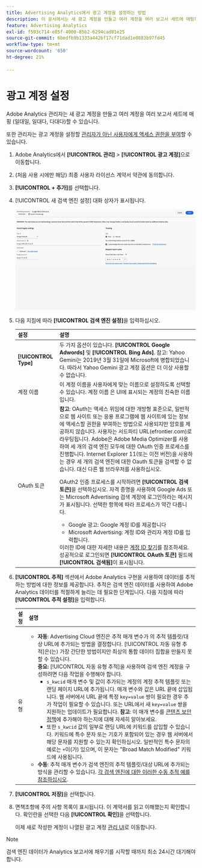 ```yaml
---
title: Advertising Analytics에서 광고 계정을 설정하는 방법
description: 이 문서에서는 새 광고 계정을 만들고 여러 계정을 여러 보고서 세트에 매핑하는 방법에 대해 설명합니다.
feature: Advertising Analytics
exl-id: f593c714-e85f-4000-85b2-6294cad81e25
source-git-commit: 6bedfb9b1333a442bf17cf71dad1e0883b97fd45
workflow-type: tm+mt
source-wordcount: '650'
ht-degree: 21%

---
```


# 광고 계정 설정

Adobe Analytics 관리자는 새 광고 계정을 만들고 여러 계정을 여러 보고서 세트에 매핑 (일대일, 일대다, 다대다)할 수 있습니다.

또한 관리자는 광고 계정을 설정할 [관리자가 아닌 사용자에게 액세스 권한을 부여](/help/integrate/c-advertising-analytics/overview.md#section_FCC58EB635954A32990D4E67B52B4369)할 수 있습니다.

<!--
![](assets/aa_accounts.png)
-->

1. Adobe Analytics에서 **[!UICONTROL 관리]** > **[!UICONTROL 광고 계정]**&#x200B;으로 이동합니다.
1. (처음 사용 시에만 해당) 최종 사용자 라이선스 계약서 약관에 동의합니다.
1. **[!UICONTROL + 추가]**&#x200B;를 선택합니다.
1. [!UICONTROL 새 검색 엔진 설정] 대화 상자가 표시됩니다.

   ![](assets/aa-new-se-account.png)

1. 다음 지침에 따라 **[!UICONTROL 검색 엔진 설정]**&#x200B;을 입력하십시오.

   | 설정 | 설명 |
   | --- | --- |
   | **[!UICONTROL Type]** | 두 가지 옵션이 있습니다. **[!UICONTROL Google Adwords]** 및 **[!UICONTROL Bing Ads]**. 참고: Yahoo Gemini는 2019년 3월 31일에 Microsoft에 병합되었습니다. 따라서 Yahoo Gemini 광고 계정 옵션은 더 이상 사용할 수 없습니다. |
   | 계정 이름 | 이 계정 이름을 사용자에게 맞는 이름으로 설정하도록 선택할 수 있습니다.  계정 이름 은 UI에 표시되는 계정의 친숙한 이름입니다. |
   | OAuth 토큰 | **참고**: OAuth는 액세스 위임에 대한 개방형 표준으로, 일반적으로 웹 사이트 또는 응용 프로그램에 웹 사이트에 있는 정보에 액세스할 권한을 부여하는 방법으로 사용되지만 암호를 제공하지 않습니다. 사용자는 서드파티 URL(efrontier.com)로 라우팅됩니다. Adobe은 Adobe Media Optimizer를 사용하여 세 개의 검색 엔진 모두에 대한 OAuth 인증 프로세스를 진행합니다. Internet Explorer 11(또는 이전 버전)을 사용하는 경우 세 개의 검색 엔진에 대한 Oauth 토큰을 검색할 수 없습니다. 대신 다른 웹 브라우저를 사용하십시오.<p>OAuth2 인증 프로세스를 시작하려면 **[!UICONTROL 검색 토큰]**&#x200B;을 선택하십시오. 자격 증명을 사용하여 Google Ads 또는 Microsoft Advertising 검색 계정에 로그인하라는 메시지가 표시됩니다. 선택한 항목에 따라 프로세스가 약간 다릅니다. <ul><li>Google 광고: Google 계정 ID를 제공합니다</li><li>Microsoft Advertising: 계정 ID와 관리자 계정 ID를 입력합니다.</li></ul>이러한 ID에 대한 자세한 내용은 [계정 ID 찾기](aa-locate-account-id.md)를 참조하세요. 성공적으로 로그인되면 **[!UICONTROL OAuth 토큰]** 필드에 **[!UICONTROL 검색됨]**&#x200B;이 표시됩니다. |

1. **[!UICONTROL 추적]** 섹션에서 Adobe Analytics 구현을 사용하여 데이터를 추적하는 방법에 대한 정보를 제공합니다. 추적은 검색 엔진 데이터를 사용하여 Adobe Analytics 데이터를 적절하게 늘리는 데 필요한 단계입니다.
다음 지침에 따라 **[!UICONTROL 추적 설정]**&#x200B;을 입력합니다.

   | 설정 | 설명 |
   | --- | --- |
   | 유형 | <ul><li>**자동**: Advertising Cloud 엔진은 추적 매개 변수가 의 추적 템플릿/대상 URL에 추가되는 방법을 결정합니다. [!UICONTROL 자동 유형 추적]은(는) 가장 간단한 방법이지만 최상의 통합 데이터 집합을 만들지 못할 수 있습니다.<br>**중요:** [!UICONTROL 자동 유형 추적]을 사용하여 검색 엔진 계정을 구성하려면 다음 작업을 수행해야 합니다.<ul><li>`s_kwcid` 매개 변수 및 값이 추가되는 계정의 계정 추적 템플릿 또는 랜딩 페이지 URL에 추가됩니다. 매개 변수와 값은 URL 끝에 삽입됩니다. 웹 서버에서 URL 끝에 특정 `key=value` 쌍이 필요한 경우 추가 작업이 필요할 수 있습니다. 또는 URL에서 새 `key=value` 쌍을 지원하는 업데이트가 필요합니다. **참고**: 이 매개 변수를 [콘텐츠 보안 정책](https://experienceleague.adobe.com/ko/docs/id-service/using/reference/csp)에 추가해야 하는지에 대해 자세히 알아보세요.</li><li>또한 `s_kwcid` 값의 일부로 랜딩 URL에 키워드를 삽입할 수 있습니다. 키워드에 특수 문자 또는 기호가 포함되어 있는 경우 웹 서버에서 해당 문자를 지원할 수 있는지 확인하십시오. 일반적인 특수 문자의 예로는 `+`이(가) 있으며, 이 문자는 &quot;Broad Match Modified&quot; 키워드에 사용됩니다.</li></ul></li><li>**수동**: 추적 매개 변수가 검색 엔진의 추적 템플릿/대상 URL에 추가되는 방식을 관리할 수 있습니다. [각 검색 엔진에 대한 이러한 수동 추적 예를 참조하십시오](/help/integrate/c-advertising-analytics/c-adanalytics-workflow/aa-manual-vs-automatic-tracking.md).</li></ul> |

1. **[!UICONTROL 저장]**&#x200B;을 선택합니다.
1. 면책조항에 주의 사항 목록이 표시됩니다. 이 계약서를 읽고 이해했는지 확인합니다. 확인란을 선택한 다음 **[!UICONTROL 확인]**&#x200B;을 선택합니다.

   이제 새로 작성한 계정이 나열된 광고 계정 [관리 UI](/help/integrate/c-advertising-analytics/c-adanalytics-workflow/aa-manage-ad-accounts.md)로 이동합니다.

>[!NOTE]
>
>검색 엔진 데이터가 Analytics 보고서에 채우기를 시작할 때까지 최소 24시간 대기해야 합니다.
